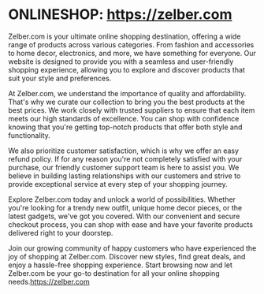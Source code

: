 # ONLINESHOP: https://zelber.com
Zelber.com is your ultimate online shopping destination, offering a wide range of products across various categories. From fashion and accessories to home decor, electronics, and more, we have something for everyone. Our website is designed to provide you with a seamless and user-friendly shopping experience, allowing you to explore and discover products that suit your style and preferences.

At Zelber.com, we understand the importance of quality and affordability. That's why we curate our collection to bring you the best products at the best prices. We work closely with trusted suppliers to ensure that each item meets our high standards of excellence. You can shop with confidence knowing that you're getting top-notch products that offer both style and functionality.

We also prioritize customer satisfaction, which is why we offer an easy refund policy. If for any reason you're not completely satisfied with your purchase, our friendly customer support team is here to assist you. We believe in building lasting relationships with our customers and strive to provide exceptional service at every step of your shopping journey.

Explore Zelber.com today and unlock a world of possibilities. Whether you're looking for a trendy new outfit, unique home decor pieces, or the latest gadgets, we've got you covered. With our convenient and secure checkout process, you can shop with ease and have your favorite products delivered right to your doorstep.

Join our growing community of happy customers who have experienced the joy of shopping at Zelber.com. Discover new styles, find great deals, and enjoy a hassle-free shopping experience. Start browsing now and let Zelber.com be your go-to destination for all your online shopping needs.https://zelber.com


